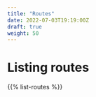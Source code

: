 ```yaml
---
title: "Routes"
date: 2022-07-03T19:19:00Z
draft: true
weight: 50
---
```

# Listing routes

{{% list-routes %}}

